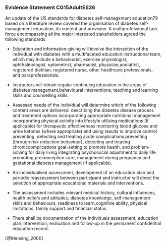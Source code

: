 ### Evidence Statement CG15AdultES26
An update of the US standards for diabetes self-management education79 based on a literature review covered the organisation of diabetes self-management education, its content and provision. A multiprofessional task force encompassing all the major interested stakeholders agreed the following standards.

*  Education and information-giving will involve the interaction of the individual with diabetes with a multifaceted education instructional team, which may include a behaviourist, exercise physiologist, ophthalmologist, optometrist, pharmacist, physician,podiatrist, registered dietitian, registered nurse, other healthcare professionals, and paraprofessionals.

*  Instructors will obtain regular continuing education in the areas of diabetes management,behavioural interventions, teaching and learning skills and counselling skills.

*  Assessed needs of the individual will determine which of the following content areas are delivered:
describing the diabetes disease process and treatment options
incorporating appropriate nutritional management
incorporating physical activity into lifestyle
utilising medications (if applicable) for therapeutic effectiveness
monitoring blood glucose and urine ketones (where appropriate) and using results to improve control
preventing, detecting and treating acute complications
preventing (through risk reduction behaviour), detecting and treating chroniccomplications
goal-setting to promote health, and problem-solving for daily living
integrating psychosocial adjustment to daily life
promoting preconception care, management during pregnancy and gestational diabetes management (if applicable).

*  An individualised assessment, development of an education plan and periodic reassessment between participant and instructor will direct the selection of appropriate educational materials and interventions.

*  The assessment includes relevant medical history, cultural influences, health beliefs and attitudes, diabetes knowledge, self-management skills and behaviours, readiness to learn,cognitive ability, physical limitations, family support and financial status.

*  There shall be documentation of the individuals assessment, education plan,intervention, evaluation and follow-up in the permanent confidential education record.



[@Mensing_2000]
